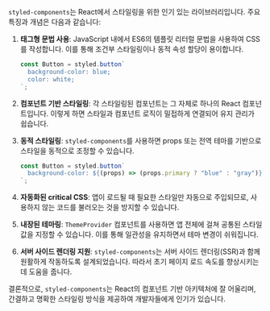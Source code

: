 `styled-components`는 React에서 스타일링을 위한 인기 있는 라이브러리입니다. 주요 특징과 개념은 다음과 같습니다:

1. **태그형 문법 사용**: JavaScript 내에서 ES6의 템플릿 리터럴 문법을 사용하여 CSS를 작성합니다. 이를 통해 조건부 스타일링이나 동적 속성 할당이 용이합니다.

   ```javascript
   const Button = styled.button`
     background-color: blue;
     color: white;
   `;
   ```

2. **컴포넌트 기반 스타일링**: 각 스타일링된 컴포넌트는 그 자체로 하나의 React 컴포넌트입니다. 이렇게 하면 스타일과 컴포넌트 로직이 밀접하게 연결되어 유지 관리가 쉽습니다.

3. **동적 스타일링**: `styled-components`를 사용하면 props 또는 전역 테마를 기반으로 스타일을 동적으로 조정할 수 있습니다.

   ```javascript
   const Button = styled.button`
     background-color: ${(props) => (props.primary ? "blue" : "gray")};
   `;
   ```

4. **자동화된 critical CSS**: 앱이 로드될 때 필요한 스타일만 자동으로 주입되므로, 사용하지 않는 코드를 불러오는 것을 방지할 수 있습니다.

5. **내장된 테마링**: `ThemeProvider` 컴포넌트를 사용하면 앱 전체에 걸쳐 공통된 스타일 값을 지정할 수 있습니다. 이를 통해 일관성을 유지하면서 테마 변경이 쉬워집니다.

6. **서버 사이드 렌더링 지원**: `styled-components`는 서버 사이드 렌더링(SSR)과 함께 원활하게 작동하도록 설계되었습니다. 따라서 초기 페이지 로드 속도를 향상시키는데 도움을 줍니다.

결론적으로, `styled-components`는 React의 컴포넌트 기반 아키텍처에 잘 어울리며, 간결하고 명확한 스타일링 방식을 제공하여 개발자들에게 인기가 있습니다.
